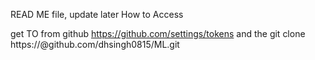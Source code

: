 READ ME file, update later
How to Access 

get TO from github https://github.com/settings/tokens
and the 
git clone https://<token>@github.com/dhsingh0815/ML.git
